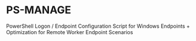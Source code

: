 # PS-MANAGE
PowerShell Logon / Endpoint Configuration Script for Windows Endpoints + Optimization for Remote Worker Endpoint Scenarios
